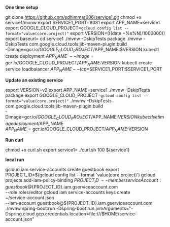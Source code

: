 
**One time setup**

git clone https://github.com/sdhimmar006/service1.git
chmod +x service1/mvnw
export SERVICE1_PORT=8081
export APP_NAME=service1
export GOOGLE_CLOUD_PROJECT=`gcloud config list --format="value(core.project)"`
export VERSION=$(($(date +%s%N)/1000000))
export baseurl=
cd service1
./mvnw -DskipTests package
./mvnw -DskipTests com.google.cloud.tools:jib-maven-plugin:build \
-Dimage=gcr.io/$GOOGLE_CLOUD_PROJECT/$APP_NAME:$VERSION
kubectl create deployment $APP_NAME \
--image=gcr.io/$GOOGLE_CLOUD_PROJECT/$APP_NAME:$VERSION
kubectl create service loadbalancer $APP_NAME --tcp=$SERVICE1_PORT:$SERVICE1_PORT

**Update an existing service**

export VERSION=v2
export APP_NAME=service1
./mvnw -DskipTests package
export GOOGLE_CLOUD_PROJECT=`gcloud config list --format="value(core.project)"`
./mvnw -DskipTests com.google.cloud.tools:jib-maven-plugin:build \
-Dimage=gcr.io/$GOOGLE_CLOUD_PROJECT/$APP_NAME:$VERSION
kubectl set image deployment/$APP_NAME \
$APP_NAME=gcr.io/$GOOGLE_CLOUD_PROJECT/$APP_NAME:$VERSION

**Run curl** 

chmod +x curl.sh
export service1=
./curl.sh 100 ${service1}

**local run**

gcloud iam service-accounts create guestbook
export PROJECT_ID=$(gcloud config list --format 'value(core.project)')
gcloud projects add-iam-policy-binding ${PROJECT_ID} \
--member serviceAccount:guestbook@${PROJECT_ID}.iam.gserviceaccount.com \
--role roles/editor
gcloud iam service-accounts keys create \
~/service-account.json \
--iam-account guestbook@${PROJECT_ID}.iam.gserviceaccount.com
./mvnw spring-boot:run -Dspring-boot.run.jvmArguments="-Dspring.cloud.gcp.credentials.location=file:///$HOME/service-account.json"